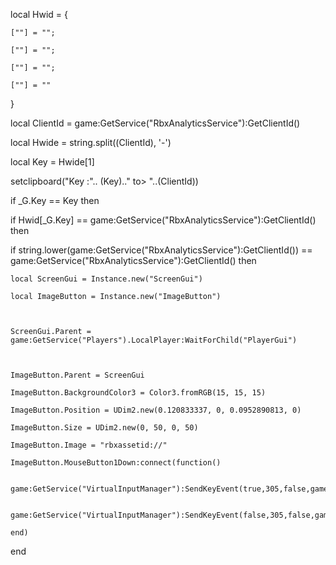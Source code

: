 local Hwid = {

    [""] = "";

    [""] = "";

    [""] = "";

    [""] = ""

}

local ClientId = game:GetService("RbxAnalyticsService"):GetClientId()

local Hwide = string.split((ClientId), '-')

local Key = Hwide[1]



setclipboard("Key :".. (Key).." to> "..(ClientId))



if _G.Key == Key then

if Hwid[_G.Key] == game:GetService("RbxAnalyticsService"):GetClientId() then

if string.lower(game:GetService("RbxAnalyticsService"):GetClientId()) == game:GetService("RbxAnalyticsService"):GetClientId() then

    local ScreenGui = Instance.new("ScreenGui")

    local ImageButton = Instance.new("ImageButton")



    ScreenGui.Parent = game:GetService("Players").LocalPlayer:WaitForChild("PlayerGui")



    ImageButton.Parent = ScreenGui

    ImageButton.BackgroundColor3 = Color3.fromRGB(15, 15, 15)

    ImageButton.Position = UDim2.new(0.120833337, 0, 0.0952890813, 0)

    ImageButton.Size = UDim2.new(0, 50, 0, 50)

    ImageButton.Image = "rbxassetid://"

    ImageButton.MouseButton1Down:connect(function()

        game:GetService("VirtualInputManager"):SendKeyEvent(true,305,false,game)

        game:GetService("VirtualInputManager"):SendKeyEvent(false,305,false,game)

    end)

end
